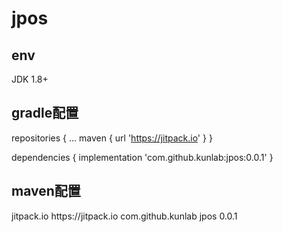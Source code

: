 # jpos

## env
JDK 1.8+


## gradle配置

repositories {
    ...
    maven { url 'https://jitpack.io' }
}

dependencies {
    implementation 'com.github.kunlab:jpos:0.0.1'
}


## maven配置
<repositories>
    <repository>
        <id>jitpack.io</id>
        <url>https://jitpack.io</url>
    </repository>
</repositories>

<dependency>
    <groupId>com.github.kunlab</groupId>
    <artifactId>jpos</artifactId>
    <version>0.0.1</version>
</dependency>
